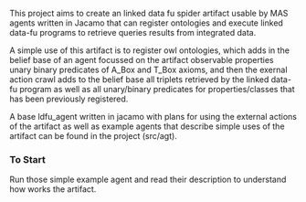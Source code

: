 This project aims to create an linked data fu spider artifact usable by MAS agents written in Jacamo that can register ontologies and execute linked data-fu programs to retrieve queries results from integrated data.

A simple use of this artifact is to register owl ontologies, which adds in the belief base of an agent focussed on the artifact observable properties unary binary predicates of A_Box and T_Box axioms, and then the exernal action crawl adds to the belief base all triplets retrieved by the linked data-fu program as well as all unary/binary predicates for properties/classes that has been previously registered.

A base ldfu_agent written in jacamo with plans for using the external actions of the artifact as well as example agents that describe simple uses of the artifact can be found in the project (src/agt).

### To Start

Run those simple example agent and read their description to understand how works the artifact.
